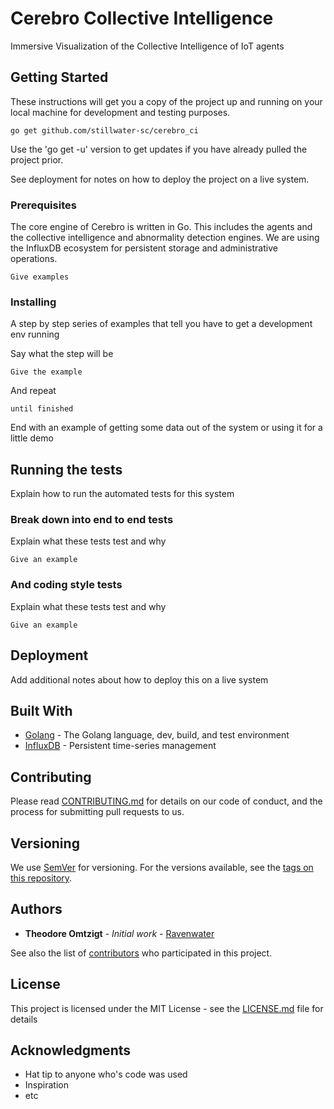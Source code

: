 # Cerebro Collective Intelligence

Immersive Visualization of the Collective Intelligence of IoT agents

## Getting Started

These instructions will get you a copy of the project up and running on your local machine for development and testing purposes. 

```
go get github.com/stillwater-sc/cerebro_ci
```
Use the 'go get -u' version to get updates if you have already pulled the project prior.

See deployment for notes on how to deploy the project on a live system.

### Prerequisites

The core engine of Cerebro is written in Go. This includes the agents and the collective intelligence and abnormality detection engines. We are using the InfluxDB ecosystem for persistent storage and administrative operations.

```
Give examples
```

### Installing

A step by step series of examples that tell you have to get a development env running

Say what the step will be

```
Give the example
```

And repeat

```
until finished
```

End with an example of getting some data out of the system or using it for a little demo

## Running the tests

Explain how to run the automated tests for this system

### Break down into end to end tests

Explain what these tests test and why

```
Give an example
```

### And coding style tests

Explain what these tests test and why

```
Give an example
```

## Deployment

Add additional notes about how to deploy this on a live system

## Built With

* [Golang](https://golang.org/) - The Golang language, dev, build, and test environment
* [InfluxDB](https://www.influxdata.com/) - Persistent time-series management

## Contributing

Please read [CONTRIBUTING.md](https://gist.github.com/PurpleBooth/b24679402957c63ec426) for details on our code of conduct, and the process for submitting pull requests to us.

## Versioning

We use [SemVer](http://semver.org/) for versioning. For the versions available, see the [tags on this repository](https://github.com/your/project/tags). 

## Authors

* **Theodore Omtzigt** - *Initial work* - [Ravenwater](https://github.com/Ravenwater)

See also the list of [contributors](https://github.com/your/project/contributors) who participated in this project.

## License

This project is licensed under the MIT License - see the [LICENSE.md](LICENSE.md) file for details

## Acknowledgments

* Hat tip to anyone who's code was used
* Inspiration
* etc

